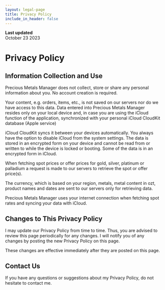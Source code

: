 ```yaml
---
layout: legal-page
title: Privacy Policy
include_in_header: false
---
```


**Last updated**  
October 23 2023

# Privacy Policy

## Information Collection and Use

Precious Metals Manager does not collect, store or share any personal information about you. 
No account creation is required.

Your content, e.g. orders, items, etc., is not saved on our servers nor do we have access to this data. 
Data entered into Precious Metals Manager resides only on your local device and, in case you are using 
the iCloud function of the application, synchronized with your personal iCloud CloudKit database (Apple service)

iCloud CloudKit syncs it between your devices automatically. You always have the option to disable iCloud 
from the system settings. The data is stored in an encrypted form on your device and cannot be read from 
or written to while the device is locked or booting. Some of the data is in an encrypted form in iCloud.

When fetching spot prices or offer prices for gold, silver, platinum or palladium a request is made to our servers to retrieve the spot or offer price(s).

The currency, which is based on your region, metals, metal content in ozt, product names and dates are sent to our servers only for retrieving data.

Precious Metals Manager uses your internet connection when fetching spot rates and syncing your data with iCloud.

## Changes to This Privacy Policy

I may update our Privacy Policy from time to time. Thus, you are advised to review this page periodically for any changes. I will notify you of any changes by posting the new Privacy Policy on this page. 

These changes are effective immediately after they are posted on this page.

## Contact Us

If you have any questions or suggestions about my Privacy Policy, do not hesitate to contact me.